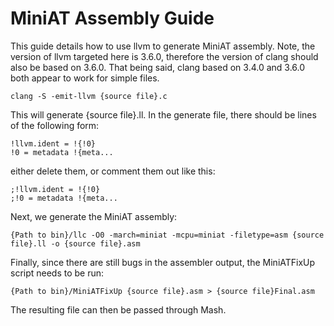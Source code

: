 MiniAT Assembly Guide
=======================
This guide details how to use llvm to generate MiniAT assembly.
Note, the version of llvm targeted here is 3.6.0, therefore the version of clang should also be based on 3.6.0. That being said, clang based on 3.4.0 and 3.6.0 both appear to work for simple files.

    clang -S -emit-llvm {source file}.c

This will generate {source file}.ll. In the generate file, there should be lines of the following form:
    
    !llvm.ident = !{!0}
    !0 = metadata !{meta...
    
either delete them, or comment them out like this:
    
    ;!llvm.ident = !{!0}
    ;!0 = metadata !{meta...
    
Next, we generate the MiniAT assembly:
    
    {Path to bin}/llc -O0 -march=miniat -mcpu=miniat -filetype=asm {source file}.ll -o {source file}.asm
    
Finally, since there are still bugs in the assembler output, the MiniATFixUp script needs to be run:
    
    {Path to bin}/MiniATFixUp {source file}.asm > {source file}Final.asm
    
The resulting file can then be passed through Mash.
